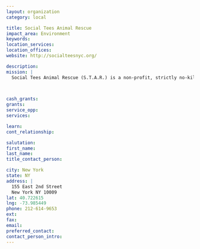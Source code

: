 ```yaml
---
layout: organization
category: local

title: Social Tees Animal Rescue
impact_area: Environment
keywords: 
location_services: 
location_offices: 
website: http://socialteesnyc.org/

description: 
mission: |
  Social Tees Animal Rescue (S.T.A.R.) is a non-profit, strictly no-kill 501c3 organization that takes abandoned animals from the kill shelters and provides them with a safe haven and veterinary care until they are placed in a proper home. We rescue, rehabilitate and place over 3000 dogs, cats, birds and reptiles per year.

  

cash_grants: 
grants: 
service_opp: 
services: 

learn: 
cont_relationship: 

salutation: 
first_name: 
last_name: 
title_contact_person: 

city: New York
state: NY
address: |
  155 East 2nd Street     
  New York NY 10009
lat: 40.722615
lng: -73.985449
phone: 212-614-9653
ext: 
fax: 
email: 
preferred_contact: 
contact_person_intro: 
---
```

